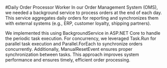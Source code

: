 #Daily Order Processor Worker
In our Order Management System (OMS), we needed a background service to process orders at the end of each day. This service aggregates daily orders for reporting and synchronizes them with external systems (e.g., ERP, customer loyalty, shipping partners).

We implemented this using BackgroundService in ASP.NET Core to handle the periodic task execution. For concurrency, we leveraged Task.Run for parallel task execution and Parallel.ForEach to synchronize orders concurrently. Additionally, ManualResetEvent ensures proper synchronization between tasks. This approach improves system performance and ensures timely, efficient order processing.
